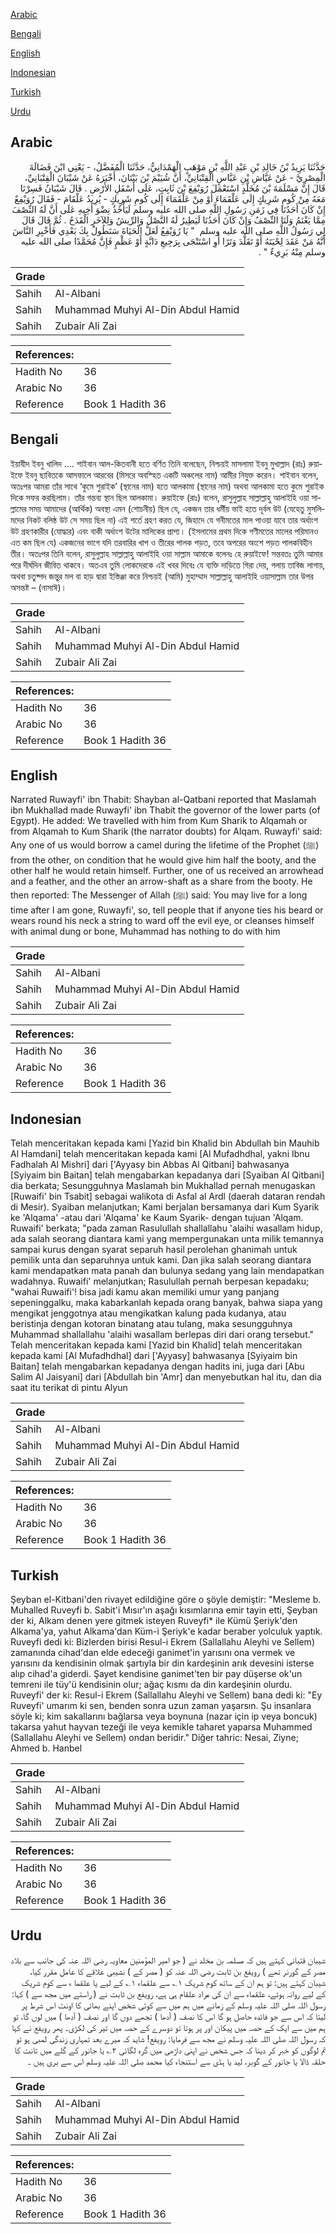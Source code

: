 [Arabic](#arabic)

[Bengali](#bengali)

[English](#english)

[Indonesian](#indonesian)

[Turkish](#turkish)

[Urdu](#urdu)

## Arabic


<div dir="rtl" lang="ar" style={{fontSize:'larger',backgroundColor:'#f8f9fa',padding:20}}>
حَدَّثَنَا يَزِيدُ بْنُ خَالِدِ بْنِ عَبْدِ اللَّهِ بْنِ مَوْهَبٍ الْهَمْدَانِيُّ، حَدَّثَنَا الْمُفَضَّلُ، - يَعْنِي ابْنَ فَضَالَةَ الْمِصْرِيَّ - عَنْ عَيَّاشِ بْنِ عَبَّاسٍ الْقِتْبَانِيِّ، أَنَّ شُيَيْمَ بْنَ بَيْتَانَ، أَخْبَرَهُ عَنْ شَيْبَانَ الْقِتْبَانِيِّ، قَالَ إِنَّ مَسْلَمَةَ بْنَ مُخَلَّدٍ اسْتَعْمَلَ رُوَيْفِعَ بْنَ ثَابِتٍ، عَلَى أَسْفَلِ الأَرْضِ ‏.‏ قَالَ شَيْبَانُ فَسِرْنَا مَعَهُ مِنْ كُومِ شَرِيكٍ إِلَى عَلْقَمَاءَ أَوْ مِنْ عَلْقَمَاءَ إِلَى كُومِ شَرِيكٍ - يُرِيدُ عَلْقَامَ - فَقَالَ رُوَيْفِعٌ إِنْ كَانَ أَحَدُنَا فِي زَمَنِ رَسُولِ اللَّهِ صلى الله عليه وسلم لَيَأْخُذُ نِضْوَ أَخِيهِ عَلَى أَنَّ لَهُ النِّصْفَ مِمَّا يَغْنَمُ وَلَنَا النِّصْفُ وَإِنْ كَانَ أَحَدُنَا لَيَطِيرُ لَهُ النَّصْلُ وَالرِّيشُ وَلِلآخَرِ الْقَدَحُ ‏.‏ ثُمَّ قَالَ قَالَ لِي رَسُولُ اللَّهِ صلى الله عليه وسلم ‏ "‏ يَا رُوَيْفِعُ لَعَلَّ الْحَيَاةَ سَتَطُولُ بِكَ بَعْدِي فَأَخْبِرِ النَّاسَ أَنَّهُ مَنْ عَقَدَ لِحْيَتَهُ أَوْ تَقَلَّدَ وَتَرًا أَوِ اسْتَنْجَى بِرَجِيعِ دَابَّةٍ أَوْ عَظْمٍ فَإِنَّ مُحَمَّدًا صلى الله عليه وسلم مِنْهُ بَرِيءٌ ‏"‏ ‏.‏
</div>
<div style={{backgroundColor:'#f8f9fa',padding:20, marginBottom: 10}}><table> <thead> <tr> <th>Grade</th> <th></th> </tr> </thead> <tbody> <tr><td>Sahih</td><td>Al-Albani</td></tr><tr><td>Sahih</td><td>Muhammad Muhyi Al-Din Abdul Hamid</td></tr><tr><td>Sahih</td><td>Zubair Ali Zai</td></tr></tbody></table><table> <thead> <tr> <th>References:</th> <th></th> </tr> </thead> <tbody><tr><td>Hadith No</td><td>36</td></tr><tr><td>Arabic No</td><td>36</td></tr><tr><td>Reference</td><td>Book 1 Hadith 36</td></tr></tbody></table></div>

## Bengali


<div dir="ltr" lang="bn" style={{fontSize:'larger',backgroundColor:'#f8f9fa',padding:20}}>
ইয়াযীদ ইবনু খালিদ .... শাইবান আল-কিতবানী হতে বর্ণিত তিনি বলেছেন, নিশ্চয়ই মাসলামা ইবনু মুখাল্লাদ (রাঃ) রুয়াইফে ইবনু ছাবিতকে আসফালে আরবের (মিসরে অবস্হিত একটি অঞ্চলের নাম) আমীর নিযুক্ত করেন। শাইবান বলেন, অতঃপর আমরা তাঁর সাথে ‘কুমে শুরাইক’ (স্থানের নাম) হতে আলকামা (স্থানের নাম) অথবা আলকামা হতে কুমে শুরাইক দিকে সফর করছিলাম। তাঁর গন্তব্য স্থান ছিল আলকামা। রুয়াইফে (রাঃ) বলেন, রাসুলুল্লাহ সাল্লাল্লাহু আলাইহি ওয়া সাল্লামের সময় আমাদের (আর্থিক) অবস্থা এমন (শোচনীয়) ছিল যে, একজন তার ধর্মীয় ভাই হতে দূর্বল উট (যেহেতু মুসলিমদের নিকট বলিষ্ঠ উট সে সময় ছিল না) এই শর্তে গ্রহণ করত যে, জিহাদে যে গনীমতের মাল পাওয়া যাবে তার অর্ধাংশ উট গ্রহণকারীর (যোদ্ধার) এবং বাকী অর্ধাংশ উটের মালিকের প্রাপ্য। (ইসলামের প্রথম দিকে গণীমতের মালের পরিমানও এত কম ছিল যে) একজনের ভাগে যদি তরবারির খাপ ও তীরের পালক পড়ত, তবে অপরের অংশে পড়ত পালকবিহীন তীর। অতঃপর তিনি বলেন, রাসুলুল্লাহ সাল্লাল্লাহু আলাইহি ওয়া সাল্লাম আমাকে বলেনঃ হে রুয়াইফে! সন্তবতঃ তুমি আমার পরে দীর্ঘদিন জীবিত থাকবে। অতএব তুমি লোকদেরকে এই খবর দিবেঃ যে ব্যক্তি দাড়িতে গিরা দেয়, গলায় তাবিজ লাগায়, অথবা চতুষ্পদ জন্তুর মল বা হাড় দ্বারা ইস্তিঞ্জা করে নিশ্চয়ই (আমি) মুহাম্মাদ সাল্লাল্লাহু আলাইহি ওয়াসাল্লাম তার উপর অসন্তষ্ট – (নাসাঈ)।
</div>
<div style={{backgroundColor:'#f8f9fa',padding:20, marginBottom: 10}}><table> <thead> <tr> <th>Grade</th> <th></th> </tr> </thead> <tbody> <tr><td>Sahih</td><td>Al-Albani</td></tr><tr><td>Sahih</td><td>Muhammad Muhyi Al-Din Abdul Hamid</td></tr><tr><td>Sahih</td><td>Zubair Ali Zai</td></tr></tbody></table><table> <thead> <tr> <th>References:</th> <th></th> </tr> </thead> <tbody><tr><td>Hadith No</td><td>36</td></tr><tr><td>Arabic No</td><td>36</td></tr><tr><td>Reference</td><td>Book 1 Hadith 36</td></tr></tbody></table></div>

## English


<div dir="ltr" lang="en" style={{fontSize:'larger',backgroundColor:'#f8f9fa',padding:20}}>
Narrated Ruwayfi' ibn Thabit: Shayban al-Qatbani reported that Maslamah ibn Mukhallad made Ruwayfi' ibn Thabit the governor of the lower parts (of Egypt). He added: We travelled with him from Kum Sharik to Alqamah or from Alqamah to Kum Sharik (the narrator doubts) for Alqam. Ruwayfi' said: Any one of us would borrow a camel during the lifetime of the Prophet (ﷺ) from the other, on condition that he would give him half the booty, and the other half he would retain himself. Further, one of us received an arrowhead and a feather, and the other an arrow-shaft as a share from the booty. He then reported: The Messenger of Allah (ﷺ) said: You may live for a long time after I am gone, Ruwayfi', so, tell people that if anyone ties his beard or wears round his neck a string to ward off the evil eye, or cleanses himself with animal dung or bone, Muhammad has nothing to do with him
</div>
<div style={{backgroundColor:'#f8f9fa',padding:20, marginBottom: 10}}><table> <thead> <tr> <th>Grade</th> <th></th> </tr> </thead> <tbody> <tr><td>Sahih</td><td>Al-Albani</td></tr><tr><td>Sahih</td><td>Muhammad Muhyi Al-Din Abdul Hamid</td></tr><tr><td>Sahih</td><td>Zubair Ali Zai</td></tr></tbody></table><table> <thead> <tr> <th>References:</th> <th></th> </tr> </thead> <tbody><tr><td>Hadith No</td><td>36</td></tr><tr><td>Arabic No</td><td>36</td></tr><tr><td>Reference</td><td>Book 1 Hadith 36</td></tr></tbody></table></div>

## Indonesian


<div dir="ltr" lang="id" style={{fontSize:'larger',backgroundColor:'#f8f9fa',padding:20}}>
Telah menceritakan kepada kami [Yazid bin Khalid bin Abdullah bin Mauhib Al Hamdani] telah menceritakan kepada kami [Al Mufadhdhal, yakni Ibnu Fadhalah Al Mishri] dari ['Ayyasy bin Abbas Al Qitbani] bahwasanya [Syiyaim bin Baitan] telah mengabarkan kepadanya dari [Syaiban Al Qitbani] dia berkata; Sesungguhnya Maslamah bin Mukhallad pernah menugaskan [Ruwaifi' bin Tsabit] sebagai walikota di Asfal al Ardl (daerah dataran rendah di Mesir). Syaiban melanjutkan; Kami berjalan bersamanya dari Kum Syarik ke 'Alqama' -atau dari 'Alqama' ke Kaum Syarik- dengan tujuan 'Alqam. Ruwaifi' berkata; "pada zaman Rasulullah shallallahu 'alaihi wasallam hidup, ada salah seorang diantara kami yang mempergunakan unta milik temannya sampai kurus dengan syarat separuh hasil perolehan ghanimah untuk pemilik unta dan separuhnya untuk kami. Dan jika salah seorang diantara kami mendapatkan mata panah dan bulunya sedang yang lain mendapatkan wadahnya. Ruwaifi' melanjutkan; Rasulullah pernah berpesan kepadaku; "wahai Ruwaifi'! bisa jadi kamu akan memiliki umur yang panjang sepeninggalku, maka kabarkanlah kepada orang banyak, bahwa siapa yang mengikat jenggotnya atau mengikatkan kalung pada kudanya, atau beristinja dengan kotoran binatang atau tulang, maka sesungguhnya Muhammad shallallahu 'alaihi wasallam berlepas diri dari orang tersebut." Telah menceritakan kepada kami [Yazid bin Khalid] telah menceritakan kepada kami [Al Mufadhdhal] dari ['Ayyasy] bahwasanya [Syiyaim bin Baitan] telah mengabarkan kepadanya dengan hadits ini, juga dari [Abu Salim Al Jaisyani] dari [Abdullah bin 'Amr] dan menyebutkan hal itu, dan dia saat itu terikat di pintu Alyun
</div>
<div style={{backgroundColor:'#f8f9fa',padding:20, marginBottom: 10}}><table> <thead> <tr> <th>Grade</th> <th></th> </tr> </thead> <tbody> <tr><td>Sahih</td><td>Al-Albani</td></tr><tr><td>Sahih</td><td>Muhammad Muhyi Al-Din Abdul Hamid</td></tr><tr><td>Sahih</td><td>Zubair Ali Zai</td></tr></tbody></table><table> <thead> <tr> <th>References:</th> <th></th> </tr> </thead> <tbody><tr><td>Hadith No</td><td>36</td></tr><tr><td>Arabic No</td><td>36</td></tr><tr><td>Reference</td><td>Book 1 Hadith 36</td></tr></tbody></table></div>

## Turkish


<div dir="ltr" lang="tr" style={{fontSize:'larger',backgroundColor:'#f8f9fa',padding:20}}>
Şeyban el-Kitbani'den rivayet edildiğine göre o şöyle demiştir: "Mesleme b. Muhalled Ruveyfi b. Sabit'i Mısır'ın aşağı kısımlarına emir tayin etti, Şeyban der ki, Alkam denen yere gitmek isteyen Ruveyfi* ile Kümü Şeriyk'den Alkama'ya, yahut Alkama'dan Küm-i Şeriyk'e kadar beraber yolculuk yaptık. Ruveyfi dedi ki: Bizlerden birisi Resul-i Ekrem (Sallallahu Aleyhi ve Sellem) zamanında cihad'dan elde edeceği ganimet'in yarısını ona vermek ve yarısını da kendisinin olmak şartıyla bir din kardeşinin arık devesini isterse alıp cihad'a giderdi. Şayet kendisine ganimet'ten bir pay düşerse ok'un temreni ile tüy'ü kendisinin olur; ağaç kısmı da din kardeşinin olurdu. Ruveyfi' der ki: Resul-i Ekrem (Sallallahu Aleyhi ve Sellem) bana dedi ki: "Ey Ruveyfi' umarım ki sen, benden sonra uzun zaman yaşarsın. Şu insanlara söyle ki; kim sakallarını bağlarsa veya boynuna (nazar için ip veya boncuk) takarsa yahut hayvan tezeği ile veya kemikle taharet yaparsa Muhammed (Sallallahu Aleyhi ve Sellem) ondan beridir." Diğer tahric: Nesai, Ziyne; Ahmed b. Hanbel
</div>
<div style={{backgroundColor:'#f8f9fa',padding:20, marginBottom: 10}}><table> <thead> <tr> <th>Grade</th> <th></th> </tr> </thead> <tbody> <tr><td>Sahih</td><td>Al-Albani</td></tr><tr><td>Sahih</td><td>Muhammad Muhyi Al-Din Abdul Hamid</td></tr><tr><td>Sahih</td><td>Zubair Ali Zai</td></tr></tbody></table><table> <thead> <tr> <th>References:</th> <th></th> </tr> </thead> <tbody><tr><td>Hadith No</td><td>36</td></tr><tr><td>Arabic No</td><td>36</td></tr><tr><td>Reference</td><td>Book 1 Hadith 36</td></tr></tbody></table></div>

## Urdu


<div dir="rtl" lang="ur" style={{fontSize:'larger',backgroundColor:'#f8f9fa',padding:20}}>
شیبان قتبانی کہتے ہیں کہ مسلمہ بن مخلد نے ( جو امیر المؤمنین معاویہ رضی اللہ عنہ کی جانب سے بلاد مصر کے گورنر تھے ) رویفع بن ثابت رضی اللہ عنہ کو ( مصر کے ) نشیبی علاقے کا عامل مقرر کیا، شیبان کہتے ہیں: تو ہم ان کے ساتھ کوم شریک ۱؎ سے علقماء ۱؎ کے لیے یا علقما ء سے کوم شریک کے لیے روانہ ہوئے، علقماء سے ان کی مراد علقام ہی ہے، رویفع بن ثابت نے ( راستے میں مجھ سے ) کہا: رسول اللہ صلی اللہ علیہ وسلم کے زمانے میں ہم میں سے کوئی شخص اپنے بھائی کا اونٹ اس شرط پر لیتا کہ اس سے جو فائدہ حاصل ہو گا اس کا نصف ( آدھا ) تجھے دوں گا اور نصف ( آدھا ) میں لوں گا، تو ہم میں سے ایک کے حصہ میں پیکان اور پر ہوتا تو دوسرے کے حصہ میں تیر کی لکڑی۔ پھر رویفع نے کہا کہ رسول اللہ صلی اللہ علیہ وسلم نے مجھ سے فرمایا: رویفع! شاید کہ میرے بعد تمہاری زندگی لمبی ہو تو تم لوگوں کو خبر کر دینا کہ جس شخص نے اپنی داڑھی میں گرہ لگائی ۲؎ یا جانور کے گلے میں تانت کا حلقہ ڈالا یا جانور کے گوبر، لید یا ہڈی سے استنجاء کیا محمد صلی اللہ علیہ وسلم اس سے بری ہیں ۔
</div>
<div style={{backgroundColor:'#f8f9fa',padding:20, marginBottom: 10}}><table> <thead> <tr> <th>Grade</th> <th></th> </tr> </thead> <tbody> <tr><td>Sahih</td><td>Al-Albani</td></tr><tr><td>Sahih</td><td>Muhammad Muhyi Al-Din Abdul Hamid</td></tr><tr><td>Sahih</td><td>Zubair Ali Zai</td></tr></tbody></table><table> <thead> <tr> <th>References:</th> <th></th> </tr> </thead> <tbody><tr><td>Hadith No</td><td>36</td></tr><tr><td>Arabic No</td><td>36</td></tr><tr><td>Reference</td><td>Book 1 Hadith 36</td></tr></tbody></table></div>
